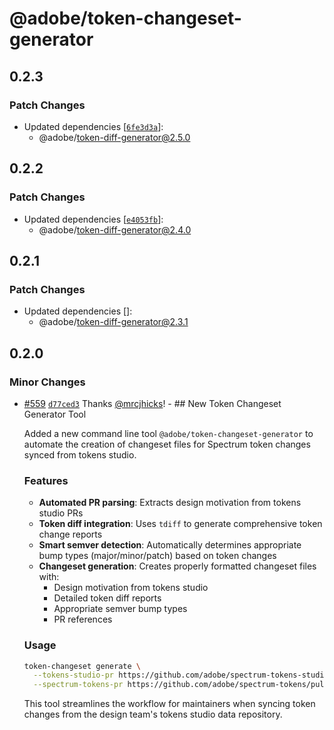 # @adobe/token-changeset-generator

## 0.2.3

### Patch Changes

- Updated dependencies [[`6fe3d3a`](https://github.com/adobe/spectrum-tokens/commit/6fe3d3a64e0da4e07cef86e70590b5af65a70470)]:
  - @adobe/token-diff-generator@2.5.0

## 0.2.2

### Patch Changes

- Updated dependencies [[`e4053fb`](https://github.com/adobe/spectrum-tokens/commit/e4053fb7a92c000c6c6efde1766766e8fa6aa0d2)]:
  - @adobe/token-diff-generator@2.4.0

## 0.2.1

### Patch Changes

- Updated dependencies []:
  - @adobe/token-diff-generator@2.3.1

## 0.2.0

### Minor Changes

- [#559](https://github.com/adobe/spectrum-tokens/pull/559) [`d77ced3`](https://github.com/adobe/spectrum-tokens/commit/d77ced33a56092e71a7d9d14c5768bb9bb295eeb) Thanks [@mrcjhicks](https://github.com/mrcjhicks)! - ## New Token Changeset Generator Tool

  Added a new command line tool `@adobe/token-changeset-generator` to automate the creation of changeset files for Spectrum token changes synced from tokens studio.

  ### Features
  - **Automated PR parsing**: Extracts design motivation from tokens studio PRs
  - **Token diff integration**: Uses `tdiff` to generate comprehensive token change reports
  - **Smart semver detection**: Automatically determines appropriate bump types (major/minor/patch) based on token changes
  - **Changeset generation**: Creates properly formatted changeset files with:
    - Design motivation from tokens studio
    - Detailed token diff reports
    - Appropriate semver bump types
    - PR references

  ### Usage

  ```bash
  token-changeset generate \
    --tokens-studio-pr https://github.com/adobe/spectrum-tokens-studio-data/pull/275 \
    --spectrum-tokens-pr https://github.com/adobe/spectrum-tokens/pull/559
  ```

  This tool streamlines the workflow for maintainers when syncing token changes from the design team's tokens studio data repository.
